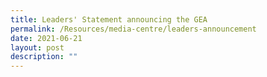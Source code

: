 ```yaml
---
title: Leaders' Statement announcing the GEA
permalink: /Resources/media-centre/leaders-announcement
date: 2021-06-21
layout: post
description: ""
---
```

